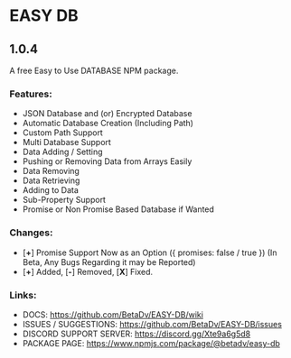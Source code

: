 # EASY DB
## 1.0.4
A free Easy to Use DATABASE NPM package.

### Features:
- JSON Database and (or) Encrypted Database
- Automatic Database Creation (Including Path)
- Custom Path Support
- Multi Database Support
- Data Adding / Setting
- Pushing or Removing Data from Arrays Easily
- Data Removing
- Data Retrieving
- Adding to Data
- Sub-Property Support
- Promise or Non Promise Based Database if Wanted

### Changes:
 - [**+**] Promise Support Now as an Option ({ promises: false / true }) (In Beta, Any Bugs Regarding it may be Reported)
 - [**+**] Added, [**-**] Removed, [**X**] Fixed.

### Links:
- DOCS: https://github.com/BetaDv/EASY-DB/wiki
- ISSUES / SUGGESTIONS: https://github.com/BetaDv/EASY-DB/issues
- DISCORD SUPPORT SERVER: https://discord.gg/Xte9a6g5d8
- PACKAGE PAGE: https://www.npmjs.com/package/@betadv/easy-db
